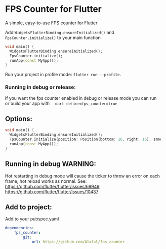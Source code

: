 # FPS Counter for Flutter

A simple, easy-to-use FPS counter for Flutter

Add `WidgetsFlutterBinding.ensureInitialized()` and `FpsCounter.initialize()` to your main function

```dart
void main() {
  WidgetsFlutterBinding.ensureInitialized();
  FpsCounter.initialize();
  runApp(const MyApp());
}
```

Run your project in profile mode: `flutter run --profile`.

### Running in debug or release:

If you want the fps counter enabled in debug or release mode you can run or build your app with `--dart-define=fps_counter=true`

## Options:

```dart
void main() {
  WidgetsFlutterBinding.ensureInitialized();
  FpsCounter.initialize(position: Position(bottom: 16, right: 16), smoothing: false, backgroundColor: Colors.transparent, startHidden: true);
  runApp(const MyApp());
}
```

## Running in debug WARNING:

Hot restarting in debug mode will cause the ticker to throw an error on each frame, hot reload works as normal.
See:
https://github.com/flutter/flutter/issues/69949
https://github.com/flutter/flutter/issues/10437

## Add to project:

Add to your pubspec.yaml

```yaml
dependencies:
    fps_counter:
        git:
            url: https://github.com/Alxlol/fps_counter
```

